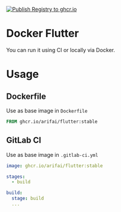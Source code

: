 [![Publish Registry to ghcr.io](https://github.com/arifai/docker-flutter/actions/workflows/publish.yaml/badge.svg?branch=main)](https://github.com/arifai/docker-flutter/actions/workflows/publish.yaml)

# Docker Flutter

You can run it using CI or locally via Docker.

# Usage
## Dockerfile

Use as base image in `Dockerfile`

```Dockerfile
FROM ghcr.io/arifai/flutter:stable
```
## GitLab CI

Use as base image in `.gitlab-ci.yml`

```yml
image: ghcr.io/arifai/flutter:stable

stages:
  - build

build:
  stage: build
  ...
```